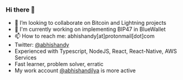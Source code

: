### Hi there 👋

- 👯 I’m looking to collaborate on Bitcoin and Lightning projects
- 👷 I'm currently working on implementing BIP47 in BlueWallet
- 📫 How to reach me: abhishandy[at]protonmail[dot]com
- Twitter: [@abhishandy](https://twitter.com/abhiShandy)
- Experienced with Typescript, NodeJS, React, React-Native, AWS Services
- Fast learner, problem solver, erratic
- My work account [@abhishandilya](https://github.com/abhishandilya) is more active
